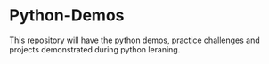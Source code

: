 # Python-Demos
This repository will have the python demos, practice challenges and projects demonstrated during python leraning.

